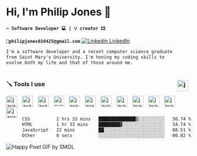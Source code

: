 #  Hi, I'm Philip Jones 👋

**` ⌨️ Software Developer 💻 | 💡 creator 🎞️ `**

**`📧philipjones010425@gmail.com`** [![Linkedin](https://i.sstatic.net/gVE0j.png) LinkedIn](https://www.linkedin.com/in/philip-jones-12b2181b2/)
```txt
I'm a software developer and a recent computer science graduate
from Saint Mary's University. I'm honing my coding skills to
evolve both my life and that of those around me.
```
#

<h3>🪛 Tools I use <img align="right" alt="java" width="30px" style="padding-right:10px;" src= "https://github.com/user-attachments/assets/99c8ab05-03b4-4312-9c3f-8f1fc7d8cdc6" /> </h3>

<img align="left" alt="java" width="30px" style="padding-right:10px;" src="https://cdn.jsdelivr.net/gh/devicons/devicon@latest/icons/python/python-original.svg" title="python"/>
<img align="left" alt="java" width="30px" style="padding-right:10px;" src="https://cdn.jsdelivr.net/gh/devicons/devicon@latest/icons/html5/html5-original.svg" title="html5"/>
<img align="left" alt="java" width="30px" style="padding-right:10px;" src="https://cdn.jsdelivr.net/gh/devicons/devicon@latest/icons/css3/css3-original.svg" title="css3"/>
<img align="left" alt="java" width="28px" style="padding-right:10px;" src="https://cdn.jsdelivr.net/gh/devicons/devicon@latest/icons/java/java-plain.svg" title="java"/>
<img align="left" alt="java" width="30px" style="padding-right:10px;" src="https://cdn.jsdelivr.net/gh/devicons/devicon@latest/icons/react/react-original.svg" title="react"/>
 <img align="left" alt="java" width="30px" style="padding-right:10px;" src="https://cdn.jsdelivr.net/gh/devicons/devicon@latest/icons/cplusplus/cplusplus-original.svg" title="C++"/>
<img align="left" alt="java" width="30px" style="padding-right:10px;" src="https://cdn.jsdelivr.net/gh/devicons/devicon@latest/icons/typescript/typescript-original.svg" title="typescript"/>
<img align="left" alt="java" width="30px" style="padding-right:10px;" src="https://cdn.jsdelivr.net/gh/devicons/devicon@latest/icons/visualbasic/visualbasic-original.svg" title="visual basic"/>
<img align="left" alt="java" width="30px" style="padding-right:10px;" src="https://cdn.jsdelivr.net/gh/devicons/devicon@latest/icons/linux/linux-original.svg" title="linux"/>
<img align="left" alt="java" width="30px" style="padding-right:10px;" src="https://cdn.jsdelivr.net/gh/devicons/devicon@latest/icons/azure/azure-original.svg" title="azure"/>      
<img align="left" alt="java" width="30px" style="padding-right:10px;" src="https://cdn.jsdelivr.net/gh/devicons/devicon@latest/icons/azuresqldatabase/azuresqldatabase-original.svg" title="sql"/>
<img align="left" alt="java" width="30px" style="padding-right:10px;" src="https://cdn.jsdelivr.net/gh/devicons/devicon@latest/icons/pandas/pandas-original.svg" title="pandas"/>
<br />

#
<!--START_SECTION:waka-->

```txt
CSS          2 hrs 33 mins   ██████████████▒░░░░░░░░░░   56.74 %
HTML         1 hr 33 mins    ████████▓░░░░░░░░░░░░░░░░   34.74 %
JavaScript   22 mins         ██░░░░░░░░░░░░░░░░░░░░░░░   08.51 %
Other        0 secs          ░░░░░░░░░░░░░░░░░░░░░░░░░   00.02 %
```

<!--END_SECTION:waka-->

![Happy Pixel GIF by SMOL](https://github.com/user-attachments/assets/8269f923-57b7-42b5-aaba-f8ef3712d410)


